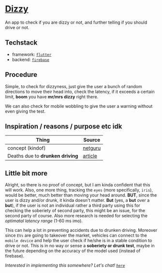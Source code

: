 # [Dizzy](https://www.mayoclinic.org/diseases-conditions/dizziness/symptoms-causes/syc-20371787)

An app to check if you are dizzy or not, and further telling if you should drive or not.

## Techstack
* framework: [`flutter`](https://flutter.dev/)
* backend: [`firebase`](https://firebase.google.com/)

## Procedure
Simple, to check for dizzyness, just give the user a bunch of random directions to move their head into, check the latency, if it exceeds a certain limit, **boom** you have **mr/mrs dizzy** right there.

We can also check for mobile wobbling to give the user a warning without even giving the test.

## Inspiration / reasons / purpose etc idk
| Thing | Source|
|-------|-------|
| concept (kindof) | [netguru](https://dribbble.com/shots/11582376-Lime-Drunk-Test) |
| Deaths due to **drunken driving** | [article](https://www.sundayguardianlive.com/news/drunk-driving-led-38000-road-mishaps-three-years#:~:text=As%20per%20the%20ministry%27s%20data,are%20due%20to%20drunk%20driving.)|

## Little bit more
Alright, so there is no proof of concept, but I am kinda confident that this will work.
Also, one more thing, tracking the `eyes` (more specifically, `iris`), would be better, much better than moving your head around. **BUT**, since the user is dizzy and/or drunk, it kinda doesn't matter. **But** (yes, a **but** over a **but**), if the user is not an individual rather a third party using this for checking the soberiety of second party, this might be an issue, for the second party of course.
Also more research is needed for selecting the *optimatal latency range* (1-60 ms imo).

This can help a lot in preventing accidents due to drunken driving. Moreover since `EVs` are going to takeover the market, vehicles can connect to the `mobile device` and help the user check if he/she is in a stable condition to drive or not. This is in no way or sense a **soberiety or drunk test**, maybe in the future depending on the accuracy of the model used (instead of firebase).

*Interested in implementing this somewhere? Let's chat! [`here`](https://dhruv-tiwari.netlify.app/)*
